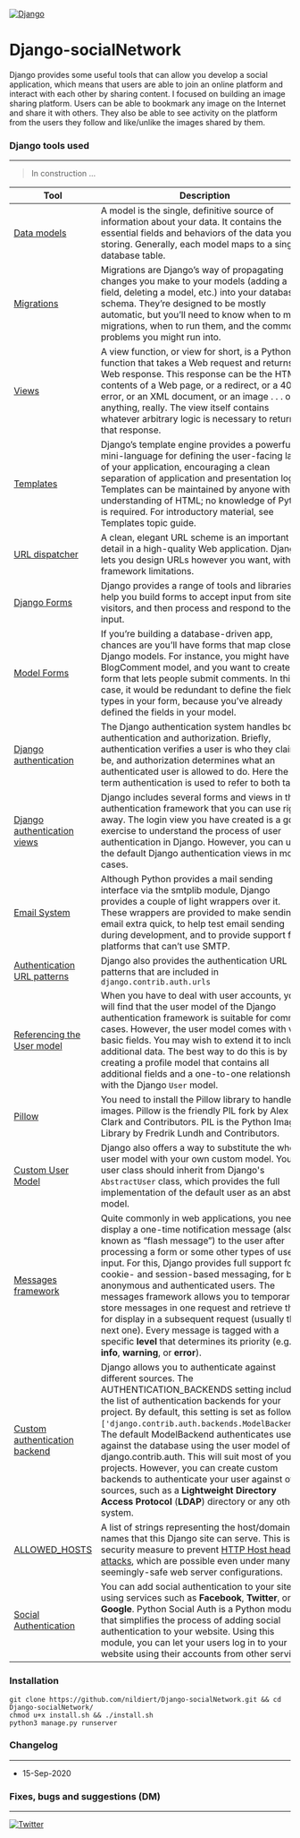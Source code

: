 [![Django](https://www.djangoproject.com/m/img/logos/django-logo-positive.png)](https://www.djangoproject.com/)

# Django-socialNetwork


Django provides some useful tools that can allow you develop a social application, which means that users are able to join an online platform and interact with each other by sharing content. I focused on building an image sharing platform. Users can be able to bookmark any image on the Internet and share it with others. They also be able to see activity on the platform from the users they follow and like/unlike the images shared by them.


### Django tools used
---

> In construction ...

| Tool | Description |
| ------ | ------ |
| [Data models](https://docs.djangoproject.com/en/3.1/topics/db/models/) | A model is the single, definitive source of information about your data. It contains the essential fields and behaviors of the data you’re storing. Generally, each model maps to a single database table. |
| [Migrations](https://docs.djangoproject.com/en/3.1/topics/migrations/) | Migrations are Django’s way of propagating changes you make to your models (adding a field, deleting a model, etc.) into your database schema. They’re designed to be mostly automatic, but you’ll need to know when to make migrations, when to run them, and the common problems you might run into. |
| [Views](https://docs.djangoproject.com/en/3.1/topics/http/views/) | A view function, or view for short, is a Python function that takes a Web request and returns a Web response. This response can be the HTML contents of a Web page, or a redirect, or a 404 error, or an XML document, or an image . . . or anything, really. The view itself contains whatever arbitrary logic is necessary to return that response. |
| [Templates](https://docs.djangoproject.com/en/3.1/ref/templates/) | Django’s template engine provides a powerful mini-language for defining the user-facing layer of your application, encouraging a clean separation of application and presentation logic. Templates can be maintained by anyone with an understanding of HTML; no knowledge of Python is required. For introductory material, see Templates topic guide. |
| [URL dispatcher](https://docs.djangoproject.com/en/3.1/topics/http/urls/) | A clean, elegant URL scheme is an important detail in a high-quality Web application. Django lets you design URLs however you want, with no framework limitations. |
| [Django Forms](https://docs.djangoproject.com/en/3.1/topics/forms/) | Django provides a range of tools and libraries to help you build forms to accept input from site visitors, and then process and respond to the input. |
| [Model Forms](https://docs.djangoproject.com/en/3.1/topics/forms/modelforms/) | If you’re building a database-driven app, chances are you’ll have forms that map closely to Django models. For instance, you might have a BlogComment model, and you want to create a form that lets people submit comments. In this case, it would be redundant to define the field types in your form, because you’ve already defined the fields in your model. |
| [Django authentication](https://docs.djangoproject.com/en/3.1/topics/auth/) | The Django authentication system handles both authentication and authorization. Briefly, authentication verifies a user is who they claim to be, and authorization determines what an authenticated user is allowed to do. Here the term authentication is used to refer to both tasks. |
| [Django authentication views](https://docs.djangoproject.com/en/3.0/topics/auth/default/#all-authentication-views) | Django includes several forms and views in the authentication framework that you can use right away. The login view you have created is a good exercise to understand the process of user authentication in Django. However, you can use the default Django authentication views in most cases. |
| [Email System](https://docs.djangoproject.com/en/3.1/topics/email/) | Although Python provides a mail sending interface via the smtplib module, Django provides a couple of light wrappers over it. These wrappers are provided to make sending email extra quick, to help test email sending during development, and to provide support for platforms that can’t use SMTP. |
| [Authentication URL patterns](https://github.com/django/django/blob/stable/3.0.x/django/contrib/auth/urls.py) | Django also provides the authentication URL patterns that are included in ```django.contrib.auth.urls``` |
| [Referencing the User model](https://docs.djangoproject.com/en/3.0/topics/auth/customizing/#django.contrib.auth.get_user_model) | When you have to deal with user accounts, you will find that the user model of the Django authentication framework is suitable for common cases. However, the user model comes with very basic fields. You may wish to extend it to include additional data. The best way to do this is by creating a profile model that contains all additional fields and a one-to-one relationship with the Django ```User``` model. |
| [Pillow](https://pillow.readthedocs.io/en/stable/) | You need to install the Pillow library to handle images. Pillow is the friendly PIL fork by Alex Clark and Contributors. PIL is the Python Imaging Library by Fredrik Lundh and Contributors. |
| [Custom User Model](https://docs.djangoproject.com/en/3.0/topics/auth/customizing/#substituting-a-custom-user-model) | Django also offers a way to substitute the whole user model with your own custom model. Your user class should inherit from Django's ```AbstractUser``` class, which provides the full implementation of the default user as an abstract model. |
| [Messages framework](https://docs.djangoproject.com/en/3.1/ref/contrib/messages/#module-django.contrib.messages) | Quite commonly in web applications, you need to display a one-time notification message (also known as “flash message”) to the user after processing a form or some other types of user input. For this, Django provides full support for cookie- and session-based messaging, for both anonymous and authenticated users. The messages framework allows you to temporarily store messages in one request and retrieve them for display in a subsequent request (usually the next one). Every message is tagged with a specific **level** that determines its priority (e.g., **info**, **warning**, or **error**).|
| [Custom authentication backend](https://docs.djangoproject.com/en/3.0/topics/auth/customizing/#other-authentication-sources) | Django allows you to authenticate against different sources. The AUTHENTICATION_BACKENDS setting includes the list of authentication backends for your project. By default, this setting is set as follows: ```['django.contrib.auth.backends.ModelBackend']```. The default ModelBackend authenticates users against the database using the user model of django.contrib.auth. This will suit most of your projects. However, you can create custom backends to authenticate your user against other sources, such as a **Lightweight Directory Access Protocol** (**LDAP**) directory or any other system.  |
| [ALLOWED_HOSTS](https://docs.djangoproject.com/en/3.0/ref/settings/#allowed-hosts) | A list of strings representing the host/domain names that this Django site can serve. This is a security measure to prevent [HTTP Host header attacks](https://docs.djangoproject.com/en/3.0/topics/security/#host-headers-virtual-hosting), which are possible even under many seemingly-safe web server configurations. |
| [Social Authentication](https://python-social-auth.readthedocs.io/en/latest/backends/index.html#supported-backends) | You can add social authentication to your site using services such as **Facebook**, **Twitter**, or **Google**. Python Social Auth is a Python module that simplifies the process of adding social authentication to your website. Using this module, you can let your users log in to your website using their accounts from other services.|



### Installation

```
git clone https://github.com/nildiert/Django-socialNetwork.git && cd Django-socialNetwork/
chmod u+x install.sh && ./install.sh
python3 manage.py runserver
```


### Changelog

---

* 15-Sep-2020

### Fixes, bugs and suggestions (DM)

---

[![Twitter](https://img.icons8.com/clouds/2x/twitter.png)](https://twitter.com/nildiert)


